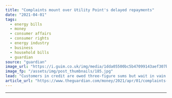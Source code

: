 ```yaml
---
title: "Complaints mount over Utility Point's delayed repayments"
date: "2021-04-01"
tags: 
  - energy bills
  - money
  - consumer affairs
  - consumer rights
  - energy industry
  - business
  - household bills
  - guardian
source: "guardian"
image_url: "https://i.guim.co.uk/img/media/1dda05500bc5b47099143aef307b5d38032642f1/0_101_4134_2481/master/4134.jpg?width=460&quality=85&auto=format&fit=max&s=547106e2550e07e25e6b71ff3bdda872"
image_fp: "/assets/img/post_thumbnails/185.jpg"
lead: "Customers in credit are owed three-figure sums but wait in vain to get their money backIn December, I flagged up concerns about two-year-old energy supplier Utility Point. A customer had waited in vain to receive £377 credit owed. The customer servic..."
article_url: "https://www.theguardian.com/money/2021/apr/01/complaints-mount-over-utility-points-delayed-repayments"
---
```


---
